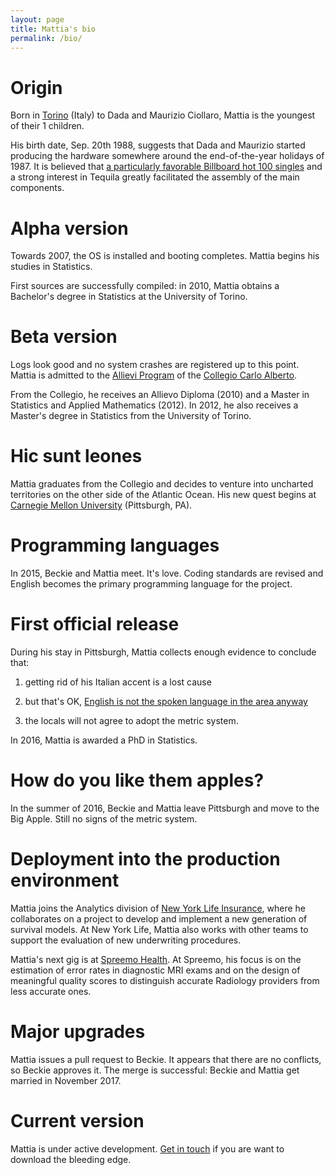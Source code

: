 ```yaml
---
layout: page
title: Mattia's bio
permalink: /bio/
---
```


# Origin
Born in [Torino](https://www.google.com/maps/place/Turin,+Metropolitan+City+of+Turin,+Italy/@45.0702388,7.6000488,12z/data=!3m1!4b1!4m5!3m4!1s0x47886d126418be25:0x8903f803d69c77bf!8m2!3d45.070312!4d7.6868565) (Italy) to Dada and Maurizio Ciollaro, Mattia is the youngest of their 1 children.

His birth date, Sep. 20th 1988, suggests that Dada and Maurizio started producing the hardware somewhere around the end-of-the-year holidays of 1987.
It is believed that [a particularly favorable Billboard hot 100 singles](https://en.wikipedia.org/wiki/Billboard_Year-End_Hot_100_singles_of_1987) and a strong interest in Tequila greatly facilitated the assembly of the main components.

# Alpha version
Towards 2007, the OS is installed and booting completes. Mattia begins his studies in Statistics.

First sources are successfully compiled: in 2010, Mattia obtains a Bachelor's degree in Statistics at the University of Torino.

# Beta version
Logs look good and no system crashes are registered up to this point.
Mattia is admitted to the [Allievi Program](http://www.carloalberto.org/education/allievi/) of the [Collegio Carlo Alberto](http://www.carloalberto.org).

From the Collegio, he receives an Allievo Diploma (2010) and a Master in Statistics and Applied Mathematics (2012).
In 2012, he also receives a Master's degree in Statistics from the University of Torino.

# Hic sunt leones
Mattia graduates from the Collegio and decides to venture into uncharted territories on the other side of the Atlantic Ocean.
His new quest begins at [Carnegie Mellon University](https://www.cmu.edu) (Pittsburgh, PA).

# Programming languages
In 2015, Beckie and Mattia meet.
It's love.
Coding standards are revised and English becomes the primary programming language for the project.

# First official release
During his stay in Pittsburgh, Mattia collects enough evidence to conclude that:

1. getting rid of his Italian accent is a lost cause

2. but that's OK, [English is not the spoken language in the area anyway](http://pittsburghspeech.pitt.edu/PittsburghSpeech_PgheseOverview.html)

3. the locals will not agree to adopt the metric system.

In 2016, Mattia is awarded a PhD in Statistics.

# How do you like them apples?
In the summer of 2016, Beckie and Mattia leave Pittsburgh and move to the Big Apple.
Still no signs of the metric system.

# Deployment into the production environment
Mattia joins the Analytics division of [New York Life Insurance](https://www.newyorklife.com), where he collaborates on a project to develop and implement a new generation of survival models.
At New York Life, Mattia also works with other teams to support the evaluation of new underwriting procedures.

Mattia's next gig is at [Spreemo Health](https://www.spreemohealth.com).
At Spreemo, his focus is on the estimation of error rates in diagnostic MRI exams and on the design of meaningful quality scores to distinguish accurate Radiology providers from less accurate ones.

# Major upgrades
Mattia issues a pull request to Beckie.
It appears that there are no conflicts, so Beckie approves it.
The merge is successful: Beckie and Mattia get married in November 2017.

# Current version
Mattia is under active development. [Get in touch](/contacts/) if you are want to download the bleeding edge.